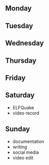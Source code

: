 ## Monday

## Tuesday

## Wednesday

## Thursday

## Friday

## Saturday

- ELFQuake
- video record

## Sunday

- documentation
- writing
- social media
- video edit
